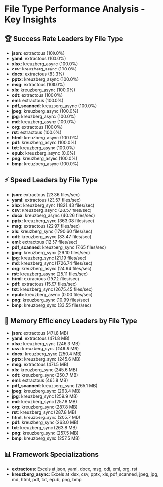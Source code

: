 # File Type Performance Analysis - Key Insights

## 🏆 Success Rate Leaders by File Type

- **json**: extractous (100.0%)
- **yaml**: extractous (100.0%)
- **xlsx**: kreuzberg_async (100.0%)
- **csv**: kreuzberg_async (100.0%)
- **docx**: extractous (83.3%)
- **pptx**: kreuzberg_async (100.0%)
- **msg**: extractous (100.0%)
- **xls**: kreuzberg_async (100.0%)
- **odt**: extractous (100.0%)
- **eml**: extractous (100.0%)
- **pdf_scanned**: kreuzberg_async (100.0%)
- **jpeg**: kreuzberg_async (100.0%)
- **jpg**: kreuzberg_async (100.0%)
- **md**: kreuzberg_async (100.0%)
- **org**: extractous (100.0%)
- **rst**: extractous (100.0%)
- **html**: kreuzberg_async (100.0%)
- **pdf**: kreuzberg_async (100.0%)
- **txt**: kreuzberg_async (100.0%)
- **epub**: kreuzberg_async (0.0%)
- **png**: kreuzberg_async (100.0%)
- **bmp**: kreuzberg_async (100.0%)

## ⚡ Speed Leaders by File Type

- **json**: extractous (23.36 files/sec)
- **yaml**: extractous (23.57 files/sec)
- **xlsx**: kreuzberg_sync (1821.43 files/sec)
- **csv**: kreuzberg_async (28.57 files/sec)
- **docx**: kreuzberg_async (40.26 files/sec)
- **pptx**: kreuzberg_sync (363.08 files/sec)
- **msg**: extractous (22.97 files/sec)
- **xls**: kreuzberg_sync (1790.60 files/sec)
- **odt**: kreuzberg_async (33.47 files/sec)
- **eml**: extractous (12.57 files/sec)
- **pdf_scanned**: kreuzberg_sync (7.65 files/sec)
- **jpeg**: kreuzberg_sync (29.10 files/sec)
- **jpg**: kreuzberg_sync (21.19 files/sec)
- **md**: kreuzberg_sync (1726.74 files/sec)
- **org**: kreuzberg_async (24.94 files/sec)
- **rst**: kreuzberg_async (25.11 files/sec)
- **html**: extractous (19.72 files/sec)
- **pdf**: extractous (15.97 files/sec)
- **txt**: kreuzberg_sync (2675.45 files/sec)
- **epub**: kreuzberg_async (0.00 files/sec)
- **png**: kreuzberg_sync (10.99 files/sec)
- **bmp**: kreuzberg_sync (33.55 files/sec)

## 💾 Memory Efficiency Leaders by File Type

- **json**: extractous (471.8 MB)
- **yaml**: extractous (471.8 MB)
- **xlsx**: kreuzberg_sync (246.3 MB)
- **csv**: kreuzberg_sync (249.8 MB)
- **docx**: kreuzberg_sync (250.4 MB)
- **pptx**: kreuzberg_sync (245.6 MB)
- **msg**: extractous (471.5 MB)
- **xls**: kreuzberg_sync (245.6 MB)
- **odt**: kreuzberg_sync (250.7 MB)
- **eml**: extractous (465.8 MB)
- **pdf_scanned**: kreuzberg_sync (265.1 MB)
- **jpeg**: kreuzberg_sync (263.4 MB)
- **jpg**: kreuzberg_sync (259.9 MB)
- **md**: kreuzberg_sync (257.8 MB)
- **org**: kreuzberg_sync (287.8 MB)
- **rst**: kreuzberg_sync (287.8 MB)
- **html**: kreuzberg_sync (265.7 MB)
- **pdf**: kreuzberg_sync (263.0 MB)
- **txt**: kreuzberg_sync (263.8 MB)
- **png**: kreuzberg_sync (257.5 MB)
- **bmp**: kreuzberg_sync (257.5 MB)

## 📊 Framework Specializations

- **extractous**: Excels at json, yaml, docx, msg, odt, eml, org, rst
- **kreuzberg_async**: Excels at xlsx, csv, pptx, xls, pdf_scanned, jpeg, jpg, md, html, pdf, txt, epub, png, bmp
